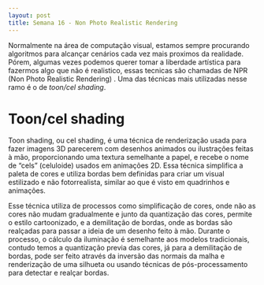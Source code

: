 ```yaml
---
layout: post
title: Semana 16 - Non Photo Realistic Rendering
---
```


Normalmente na área de computação visual, estamos sempre procurando algoritmos para alcançar cenários
cada vez mais proximos da realidade. Pórem, algumas vezes podemos querer tomar a liberdade artística
para fazermos algo que não é realistico, essas tecnicas são chamadas de NPR (Non Photo Realistic Rendering)
. Uma das técnicas mais utilizadas nesse ramo é o de *toon/cel shading*.

# Toon/cel shading

Toon shading, ou cel shading, é uma técnica de renderização usada para fazer imagens 3D parecerem com desenhos animados ou ilustrações feitas à mão,
proporcionando uma textura semelhante a papel, e recebe o nome de “cels” (celuloide) usados em animações 2D. 
Essa técnica simplifica a paleta de cores e utiliza bordas bem definidas para criar um visual estilizado e não fotorrealista, similar ao que é visto em quadrinhos e animações.

Esse técnica utiliza de processos como simplificação de cores, onde não as cores não mudam gradualmente e junto da quantização das cores, permite o estilo cartoonizado, e a demilitação de bordas, onde as bordas são realçadas para
passar a ideia de um desenho feito à mão. Durante o processo, o cálculo da iluminação é semelhante aos modelos tradicionais, contudo temos a quantização previa das cores, já para a demilitação de bordas,  pode ser feito através da 
inversão das normais da malha e renderização de uma silhueta ou usando técnicas de pós-processamento para detectar e realçar bordas.
